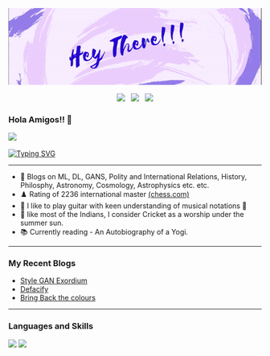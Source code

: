 <p align='center'>
<img src="https://github.com/abhishek-parashar/abhishek-parashar/blob/master/icon/profile.gif?raw=true">
</p>
<p align='center'>
<a href="https://abhishek-parashar.github.io/"><img height="40" src="https://image.flaticon.com/icons/png/512/2301/2301281.png"></a>&nbsp;&nbsp;
<a href="https://twitter.com/_abhiparashar"><img height="40" src="https://image.flaticon.com/icons/png/512/1409/1409937.png"></a>&nbsp;&nbsp;
<a href="https://www.linkedin.com/in/abhishek-parashar-3a9218150/"><img height="40" src="https://image.flaticon.com/icons/png/512/1409/1409945.png"></a>
</p>

### Hola Amigos!! 👋

![](https://komarev.com/ghpvc/?username=abhishek-parashar)


[![Typing SVG](https://readme-typing-svg.herokuapp.com/?lines=Software+Development;Data+Science+Research)](https://git.io/typing-svg)

---
- 💭 Blogs on ML, DL, GANS, Polity and International Relations, History, Philosphy, Astronomy, Cosmology, Astrophysics etc. etc.
- ♟️ Rating of 2236 international master [(chess.com)](https://www.chess.com/home)
- 🎸 I like to play guitar with keen understanding of musical notations 🎼
- 🏏 like most of the Indians, I consider Cricket as a worship under the summer sun.
- 📚 Currently reading - An Autobiography of a Yogi.
---
### My Recent Blogs 
- [Style GAN Exordium](https://abhishekparashar.me/mkcommon.html)
- [Defacify](https://abhishekparashar.me/age.html)
- [Bring Back the colours](https://abhishekparashar.me/deoldify.html)
---
### Languages and Skills
<img height="40" src="https://cdn.jsdelivr.net/gh/devicons/devicon/icons/python/python-original.svg" />
<img height="40" src="https://cdn.jsdelivr.net/gh/devicons/devicon/icons/go/go-original.svg" />



<!-- [![Abhishek's github stats](https://github-readme-stats.vercel.app/api?username=abhishek-parashar&count_private=true&show_icons=true)](https://github.com/abhishek-parashar/github-readme-stats) -->
<!-- [![GitHub Streak](https://github-readme-streak-stats.herokuapp.com/?user=abhishek-parashar)](https://github.com/abhishek-parashar/github-readme-streak-stats) -->
<!-- ![](https://github-profile-trophy.vercel.app/?username=abhishek-parashar) -->
